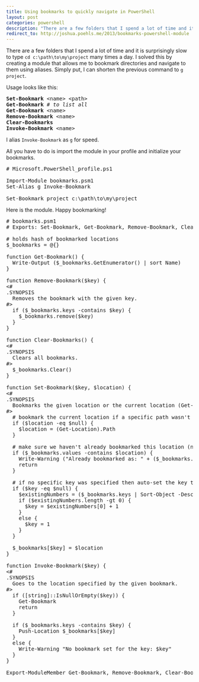 ```yaml
---
title: Using bookmarks to quickly navigate in PowerShell
layout: post
categories: powershell
description: "There are a few folders that I spend a lot of time and it is surprisingly slow to type `cd c:\\path\\to\\my\\project` many times a day. I solved this by creating a module that allows me to bookmark directories and navigate to them using aliases. Simply put, I can shorten the previous command to `g project`. All you have to do is import the module in your profile and initialize your bookmarks."
redirect_to: http://joshua.poehls.me/2013/bookmarks-powershell-module
---
```


There are a few folders that I spend a lot of time and it is surprisingly slow to type `cd c:\path\to\my\project` many times a day. I solved this by creating a module that allows me to bookmark directories and navigate to them using aliases. Simply put, I can shorten the previous command to `g project`.

Usage looks like this:

<pre>
<b>Set-Bookmark</b> &lt;name&gt; &lt;path&gt;
<b>Get-Bookmark</b> <i># to list all</i>
<b>Get-Bookmark</b> &lt;name&gt;
<b>Remove-Bookmark</b> &lt;name&gt;
<b>Clear-Bookmarks</b>
<b>Invoke-Bookmark</b> &lt;name&gt;
</pre>

I alias `Invoke-Bookmark` as `g` for speed.

All you have to do is import the module in your profile and initialize your bookmarks.

<pre data-language="powershell">
# Microsoft.PowerShell_profile.ps1

Import-Module bookmarks.psm1
Set-Alias g Invoke-Bookmark

Set-Bookmark project c:\path\to\my\project
</pre>

Here is the module. Happy bookmarking!

<pre data-language="powershell">
# bookmarks.psm1
# Exports: Set-Bookmark, Get-Bookmark, Remove-Bookmark, Clear-Bookmarks, Invoke-Bookmark

# holds hash of bookmarked locations
$_bookmarks = @{}

function Get-Bookmark() {
  Write-Output ($_bookmarks.GetEnumerator() | sort Name)
}

function Remove-Bookmark($key) {
&lt;#
.SYNOPSIS
  Removes the bookmark with the given key.
#&gt;
  if ($_bookmarks.keys -contains $key) {
    $_bookmarks.remove($key)
  }
}

function Clear-Bookmarks() {
&lt;#
.SYNOPSIS
  Clears all bookmarks.
#&gt;
  $_bookmarks.Clear()
}

function Set-Bookmark($key, $location) {
&lt;#
.SYNOPSIS
  Bookmarks the given location or the current location (Get-Location).
#&gt;
  # bookmark the current location if a specific path wasn't specified
  if ($location -eq $null) {
    $location = (Get-Location).Path
  }

  # make sure we haven't already bookmarked this location (no need to clutter things)
  if ($_bookmarks.values -contains $location) {
    Write-Warning ("Already bookmarked as: " + ($_bookmarks.keys | where { $_bookmarks[$_] -eq $location }))
    return
  }

  # if no specific key was specified then auto-set the key to the next bookmark number
  if ($key -eq $null) {
    $existingNumbers = ($_bookmarks.keys | Sort-Object -Descending | where { $_ -is [int] })
    if ($existingNumbers.length -gt 0) {
      $key = $existingNumbers[0] + 1
    }
    else {
      $key = 1
    }
  }

  $_bookmarks[$key] = $location
}

function Invoke-Bookmark($key) {
&lt;#
.SYNOPSIS
  Goes to the location specified by the given bookmark.
#&gt;
  if ([string]::IsNullOrEmpty($key)) {
    Get-Bookmark
    return
  }

  if ($_bookmarks.keys -contains $key) {
    Push-Location $_bookmarks[$key]
  }
  else {
    Write-Warning "No bookmark set for the key: $key"
  }
}

Export-ModuleMember Get-Bookmark, Remove-Bookmark, Clear-Bookmarks, Set-Bookmark, Invoke-Bookmark
</pre>
